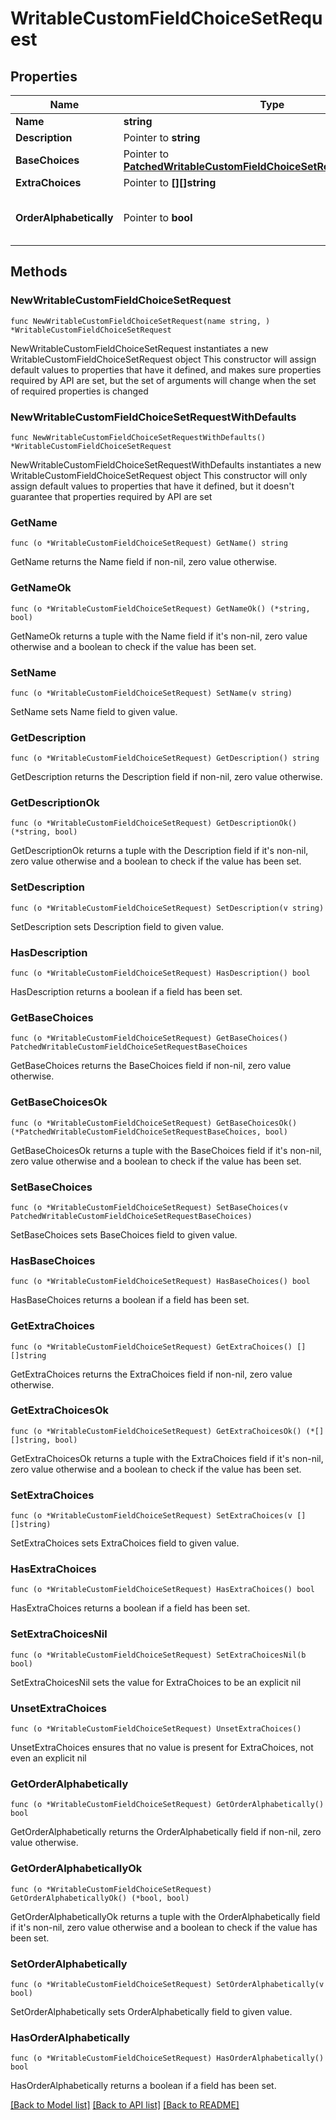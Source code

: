 # WritableCustomFieldChoiceSetRequest

## Properties

Name | Type | Description | Notes
------------ | ------------- | ------------- | -------------
**Name** | **string** |  | 
**Description** | Pointer to **string** |  | [optional] 
**BaseChoices** | Pointer to [**PatchedWritableCustomFieldChoiceSetRequestBaseChoices**](PatchedWritableCustomFieldChoiceSetRequestBaseChoices.md) |  | [optional] 
**ExtraChoices** | Pointer to **[][]string** |  | [optional] 
**OrderAlphabetically** | Pointer to **bool** | Choices are automatically ordered alphabetically | [optional] 

## Methods

### NewWritableCustomFieldChoiceSetRequest

`func NewWritableCustomFieldChoiceSetRequest(name string, ) *WritableCustomFieldChoiceSetRequest`

NewWritableCustomFieldChoiceSetRequest instantiates a new WritableCustomFieldChoiceSetRequest object
This constructor will assign default values to properties that have it defined,
and makes sure properties required by API are set, but the set of arguments
will change when the set of required properties is changed

### NewWritableCustomFieldChoiceSetRequestWithDefaults

`func NewWritableCustomFieldChoiceSetRequestWithDefaults() *WritableCustomFieldChoiceSetRequest`

NewWritableCustomFieldChoiceSetRequestWithDefaults instantiates a new WritableCustomFieldChoiceSetRequest object
This constructor will only assign default values to properties that have it defined,
but it doesn't guarantee that properties required by API are set

### GetName

`func (o *WritableCustomFieldChoiceSetRequest) GetName() string`

GetName returns the Name field if non-nil, zero value otherwise.

### GetNameOk

`func (o *WritableCustomFieldChoiceSetRequest) GetNameOk() (*string, bool)`

GetNameOk returns a tuple with the Name field if it's non-nil, zero value otherwise
and a boolean to check if the value has been set.

### SetName

`func (o *WritableCustomFieldChoiceSetRequest) SetName(v string)`

SetName sets Name field to given value.


### GetDescription

`func (o *WritableCustomFieldChoiceSetRequest) GetDescription() string`

GetDescription returns the Description field if non-nil, zero value otherwise.

### GetDescriptionOk

`func (o *WritableCustomFieldChoiceSetRequest) GetDescriptionOk() (*string, bool)`

GetDescriptionOk returns a tuple with the Description field if it's non-nil, zero value otherwise
and a boolean to check if the value has been set.

### SetDescription

`func (o *WritableCustomFieldChoiceSetRequest) SetDescription(v string)`

SetDescription sets Description field to given value.

### HasDescription

`func (o *WritableCustomFieldChoiceSetRequest) HasDescription() bool`

HasDescription returns a boolean if a field has been set.

### GetBaseChoices

`func (o *WritableCustomFieldChoiceSetRequest) GetBaseChoices() PatchedWritableCustomFieldChoiceSetRequestBaseChoices`

GetBaseChoices returns the BaseChoices field if non-nil, zero value otherwise.

### GetBaseChoicesOk

`func (o *WritableCustomFieldChoiceSetRequest) GetBaseChoicesOk() (*PatchedWritableCustomFieldChoiceSetRequestBaseChoices, bool)`

GetBaseChoicesOk returns a tuple with the BaseChoices field if it's non-nil, zero value otherwise
and a boolean to check if the value has been set.

### SetBaseChoices

`func (o *WritableCustomFieldChoiceSetRequest) SetBaseChoices(v PatchedWritableCustomFieldChoiceSetRequestBaseChoices)`

SetBaseChoices sets BaseChoices field to given value.

### HasBaseChoices

`func (o *WritableCustomFieldChoiceSetRequest) HasBaseChoices() bool`

HasBaseChoices returns a boolean if a field has been set.

### GetExtraChoices

`func (o *WritableCustomFieldChoiceSetRequest) GetExtraChoices() [][]string`

GetExtraChoices returns the ExtraChoices field if non-nil, zero value otherwise.

### GetExtraChoicesOk

`func (o *WritableCustomFieldChoiceSetRequest) GetExtraChoicesOk() (*[][]string, bool)`

GetExtraChoicesOk returns a tuple with the ExtraChoices field if it's non-nil, zero value otherwise
and a boolean to check if the value has been set.

### SetExtraChoices

`func (o *WritableCustomFieldChoiceSetRequest) SetExtraChoices(v [][]string)`

SetExtraChoices sets ExtraChoices field to given value.

### HasExtraChoices

`func (o *WritableCustomFieldChoiceSetRequest) HasExtraChoices() bool`

HasExtraChoices returns a boolean if a field has been set.

### SetExtraChoicesNil

`func (o *WritableCustomFieldChoiceSetRequest) SetExtraChoicesNil(b bool)`

 SetExtraChoicesNil sets the value for ExtraChoices to be an explicit nil

### UnsetExtraChoices
`func (o *WritableCustomFieldChoiceSetRequest) UnsetExtraChoices()`

UnsetExtraChoices ensures that no value is present for ExtraChoices, not even an explicit nil
### GetOrderAlphabetically

`func (o *WritableCustomFieldChoiceSetRequest) GetOrderAlphabetically() bool`

GetOrderAlphabetically returns the OrderAlphabetically field if non-nil, zero value otherwise.

### GetOrderAlphabeticallyOk

`func (o *WritableCustomFieldChoiceSetRequest) GetOrderAlphabeticallyOk() (*bool, bool)`

GetOrderAlphabeticallyOk returns a tuple with the OrderAlphabetically field if it's non-nil, zero value otherwise
and a boolean to check if the value has been set.

### SetOrderAlphabetically

`func (o *WritableCustomFieldChoiceSetRequest) SetOrderAlphabetically(v bool)`

SetOrderAlphabetically sets OrderAlphabetically field to given value.

### HasOrderAlphabetically

`func (o *WritableCustomFieldChoiceSetRequest) HasOrderAlphabetically() bool`

HasOrderAlphabetically returns a boolean if a field has been set.


[[Back to Model list]](../README.md#documentation-for-models) [[Back to API list]](../README.md#documentation-for-api-endpoints) [[Back to README]](../README.md)


